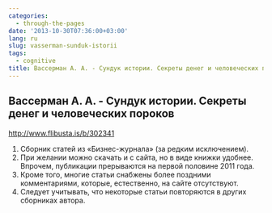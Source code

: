 ```yaml
---
categories:
  - through-the-pages
date: '2013-10-30T07:36:00+03:00'
lang: ru
slug: vasserman-sunduk-istorii
tags:
  - cognitive
title: Вассерман А. А. - Сундук истории. Секреты денег и человеческих пороков
---
```





## Вассерман А. А. - Сундук истории. Секреты денег и человеческих пороков

<http://www.flibusta.is/b/302341>

<!--more-->

1.  Сборник статей из «Бизнес-журнала» (за редким исключением).
2.  При желании можно скачать и с сайта, но в виде книжки удобнее. Впрочем, публикации прерываются на первой половине 2011 года.
3.  Кроме того, многие статьи снабжены более поздними комментариями, которые, естественно, на сайте отсутствуют.
4.  Следует учитывать, что некоторые статьи повторяются в других сборниках автора.
